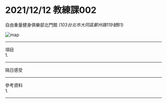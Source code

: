 2021/12/12 教練課002
===
自由重量健身俱樂部北門館 *(103台北市大同區鄭州路119號B1)*  

![map](https://maps.geoapify.com/v1/staticmap?style=osm-carto&width=450&height=350&center=lonlat:121.510818,25.050211&zoom=18.9911&marker=lonlat:121.51106269312896,25.05029073237199;color:%23ff0000;size:medium&apiKey=1b48259b810e48ddb151889f9ea58db0)

***
項目  
1. 
***
隔日感受  
    
***
參考資料  
1. 
***
